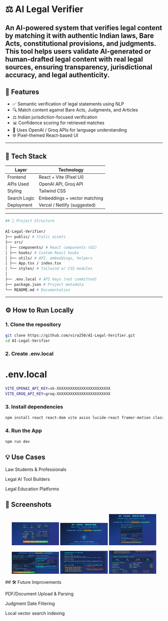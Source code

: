 # ⚖️ AI Legal Verifier

An AI-powered system that verifies legal content by matching it with authentic Indian laws, Bare Acts, constitutional provisions, and judgments. This tool helps users validate AI-generated or human-drafted legal content with real legal sources, ensuring **transparency**, **jurisdictional accuracy**, and **legal authenticity**.
---

## 🚀 Features

- ✅ Semantic verification of legal statements using NLP
- 🔍 Match content against Bare Acts, Judgments, and Articles
- ⚖️ Indian jurisdiction-focused verification
- 📊 Confidence scoring for retrieved matches
- 🧠 Uses OpenAI / Groq APIs for language understanding
- 🌐 Pixel-themed React-based UI

---

## 🧱 Tech Stack

| Layer       | Technology                       |
|-------------|----------------------------------|
| Frontend    | React + Vite (Pixel UI)         |
| APIs Used   | OpenAI API, Groq API             |
| Styling     | Tailwind CSS                     |
| Search Logic| Embeddings + vector matching     |
| Deployment  | Vercel / Netlify (suggested)     |

---
```bash
## 📂 Project Structure

AI-Legal-Verifier/
├── public/ # Static assets 
├── src/
│ ├── components/ # React components (UI)
│ ├── hooks/ # Custom React hooks
│ ├── utils/ # API, embeddings, helpers
│ ├── App.tsx / index.tsx
│ └── styles/ # Tailwind or CSS modules
│
├── .env.local # API keys (not committed)
├── package.json # Project metadata
└── README.md # Documentation

```
---

## ⚙️ How to Run Locally

### 1. Clone the repository
```bash
git clone https://github.com/vira250/AI-Legal-Verifier.git
cd AI-Legal-Verifier
```
### 2. Create .env.local
# .env.local
```bash
VITE_OPENAI_API_KEY=sk-XXXXXXXXXXXXXXXXXXXXXXXX
VITE_GROQ_API_KEY=groq-XXXXXXXXXXXXXXXXXXXXXXXX
```
### 3. Install dependencies

```bash 
npm install react react-dom vite axios lucide-react framer-motion classnames tailwindcss postcss autoprefixer
```
### 4. Run the App

```bash
npm run dev
```

## 💡 Use Cases

Law Students & Professionals

Legal AI Tool Builders

Legal Education Platforms

## 📸 Screenshots

<p align="center">
  <img src="Screenshots/launch2.jpg" width="30%" />
  <img src="Screenshots/launch1.jpg" width="30%" />
  <img src="Screenshots/main_page.jpg" width="30%" />
</p>

<p align="center">
  <img src="Screenshots/content_page.jpg" width="30%" />
  <img src="Screenshots/content_page2.jpg" width="30%" />
  <img src="Screenshots/content_page3.jpg" width="30%" />
</p>
## 🛠 Future Improvements

PDF/Document Upload & Parsing

Judgment Date Filtering

Local vector search indexing
